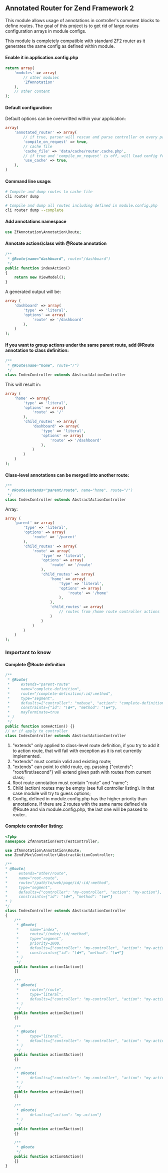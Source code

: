 ## Annotated Router for Zend Framework 2

This module allows usage of annotations in controller's comment blocks to define routes.
The goal of this project is to get rid of large routes configuration arrays in module configs.

This module is completely compatible with standard ZF2 router as it generates the same config as defined within module.

#### Enable it in application.config.php
```php
return array(
    'modules' => array(
        // other modules
        'ZfAnnotation'
    ),
    // other content
);
```

#### Default configuration:
Default options can be overwritted within your application:
```php
array(
    'annotated_router' => array(
        // if true, parser will rescan and parse controller on every page request
        'compile_on_request' => true, 
        // cache file
        'cache_file' => 'data/cache/router.cache.php', 
        // if true and 'compile_on_request' is off, will load config from 'cache_file'
        'use_cache' => true,  
    ),
)
```

#### Command line usage:
```bash
# Compile and dump routes to cache file
cli router dump           

# Compile and dump all routes including defined in module.config.php
cli router dump --complete
```

#### Add annotations namespace
```php
use ZfAnnotation\Annotation\Route;
```

#### Annotate actions\class with @Route annotation
```php
/**
 * @Route(name="dashboard", route="/dashboard")
 */
public function indexAction()
{
    return new ViewModel();
}
```
A generated output will be:
```php
array (
    'dashboard' => array(
        'type' => 'literal',
        'options' => array(
            'route' => '/dashboard'
        ),
    )
);
```

#### If you want to group actions under the same parent route, add @Route annotation to class definition:
```php
/**
 * @Route(name="home", route="/")
 */
class IndexController extends AbstractActionController
```
This will result in:
```php
array (
    'home' => array(
        'type' => 'literal',
        'options' => array(
            'route' => '/'
        ),
        'child_routes' => array(
            'dashboard' => array(
                'type' => 'literal',
                'options' => array(
                    'route' => '/dashboard'
                ),
            )
        )
    )
);
```

#### Class-level annotations can be merged into another route:
```php
/**
 * @Route(extends="parent/route", name="home", route="/")
 */
class IndexController extends AbstractActionController
```

Array:
```php
array (
    'parent' => array(
        'type' => 'literal',
        'options' => array(
            'route' => '/parent'
        ),
        'child_routes' => array(
            'route' => array(
                'type' => 'literal',
                'options' => array(
                    'route' => '/route'
                ),
                'child_routes' => array(
                    'home' => array(
                        'type' => 'literal',
                        'options' => array(
                            'route' => '/home'
                        ),
                    ),
                    'child_routes' => array(
                        // routes from /home route controller actions
                    )
                )
            )
        )
    )
);
```


### Important to know
#### Complete @Route definition
```php
/**
 * @Route(
 *     extends="parent-route"
 *     name="complete-definition",
 *     route="/complete-definition/:id/:method",
 *     type="segment",
 *     defaults={"controller": "nobase", "action": "complete-definition-action"},
 *     constraints={"id": "\d+", "method": "\w+"},
 *     mayTerminate=true
 * )
 */
public function someAction() {}
// or if apply to controller
class IndexController extends AbstractActionController
```

1. "extends" only applied to class-level route definition, if you try to add it to action route, that will fail with exception as it is not currently implemented.
2. "extends" must contain valid and existing route;
3. "extends" can point to child route, eg. passing {"extends": "root/first/second"} will extend given path with routes from current class;
4. Root route annotation must contain "route" and "name";
5. Child (action) routes may be empty (see full controller listing). In that case module will try to guess options;
5. Config, defined in module.config.php has the higher priority than annotations. If there are 2 routes with the same name defined via @Route and via module.config.php, the last one will be passed to router..

#### Complete controller listing:
```php
<?php
namespace ZfAnnotationTest\TestController;

use ZfAnnotation\Annotation\Route;
use Zend\Mvc\Controller\AbstractActionController;

/**
* @Route(
*     extends="other/route",
*     name="root-route",
*     route="/path/to/web/page/id/:id/:method",
*     type="segment",
*     defaults={"controller": "my-controller", "action": "my-action"},
*     constraints={"id": "\d+", "method": "\w+"}
* )
*/
class IndexController extends AbstractActionController
{
    /**
     * @Route(
     *     name="index",
     *     route="/index/:id/:method",
     *     type="segment",
     *     priority=1000,
     *     defaults={"controller": "my-controller", "action": "my-action"},
     *     constraints={"id": "\d+", "method": "\w+"}
     * )
     */
    public function action1Action()
    {}

    /**
     * @Route(
     *     route="/route",
     *     type="literal",
     *     defaults={"controller": "my-controller", "action": "my-action"}
     * )
     */
    public function action2Action()
    {}

    /**
     * @Route(
     *     type="literal",
     *     defaults={"controller": "my-controller", "action": "my-action"}
     * )
     */
    public function action3Action()
    {}

    /**
     * @Route(
     *     defaults={"controller": "my-controller", "action": "my-action"}
     * )
     */
    public function action4Action()
    {}

    /**
     * @Route(
     *     defaults={"action": "my-action"}
     * )
     */
    public function action5Action()
    {}

    /**
     * @Route
     */
    public function action6Action()
    {}
}

```


